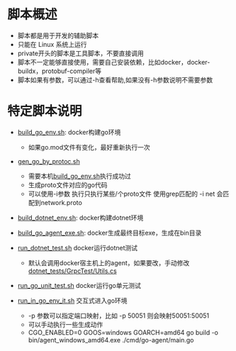 # 脚本概述

- 脚本都是用于开发的辅助脚本
- 只能在 Linux 系统上运行
- private开头的脚本是工具脚本，不要直接调用
- 脚本不一定能够直接使用，需要自己安装依赖，比如docker，docker-buildx，protobuf-compiler等
- 脚本如果有参数，可以通过-h查看帮助,如果没有-h参数说明不需要参数

# 特定脚本说明

- [build_go_env.sh](build_go_env.sh): docker构建go环境
  - 如果go.mod文件有变化，最好重新执行一次

- [gen_go_by_protoc.sh](gen_go_by_protoc.sh) 
   * 需要本机[build_go_env.sh](build_go_env.sh)执行成功过
   * 生成proto文件对应的go代码
   * 可以使用-i参数 执行只执行某些/个proto文件 使用grep匹配的 -i net 会匹配到network.proto

- [build_dotnet_env.sh](build_dotnet_env.sh): docker构建dotnet环境

- [build_go_agent_exe.sh](build_go_agent_exe.sh): docker生成最终目标exe，生成在bin目录

- [run_dotnet_test.sh](run_dotnet_test.sh) docker运行dotnet测试
    - 默认会调用docker宿主机上的agent，如果要改，手动修改 [dotnet_tests/GrpcTest/Utils.cs](../dotnet_tests/GrpcTest/Utils.cs)
  
- [run_go_unit_test.sh](run_go_unit_test.sh) docker运行go单元测试

- [run_in_go_env_it.sh](run_in_go_env_it.sh) 交互式进入go环境
  * -p 参数可以指定端口映射，比如 -p 50051 则会映射50051:50051
  * 可以手动执行一些生成动作
  * CGO_ENABLED=0 GOOS=windows GOARCH=amd64 go build -o bin/agent_windows_amd64.exe ./cmd/go-agent/main.go


